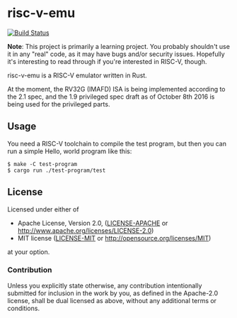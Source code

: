 # risc-v-emu

[![Build Status](https://travis-ci.org/foophoof/risc-v-emu.svg?branch=master)](https://travis-ci.org/foophoof/risc-v-emu)

**Note**: This project is primarily a learning project. You probably shouldn't
use it in any "real" code, as it may have bugs and/or security issues. Hopefully
it's interesting to read through if you're interested in RISC-V, though.

risc-v-emu is a RISC-V emulator written in Rust.

At the moment, the RV32G (IMAFD) ISA is being implemented according to the 2.1
spec, and the 1.9 privileged spec draft as of October 8th 2016 is being used for
the privileged parts.

## Usage

You need a RISC-V toolchain to compile the test program, but then you can run a
simple Hello, world program like this:

    $ make -C test-program
    $ cargo run ./test-program/test

## License

Licensed under either of

 * Apache License, Version 2.0, ([LICENSE-APACHE](LICENSE-APACHE) or http://www.apache.org/licenses/LICENSE-2.0)
 * MIT license ([LICENSE-MIT](LICENSE-MIT) or http://opensource.org/licenses/MIT)

at your option.

### Contribution

Unless you explicitly state otherwise, any contribution intentionally submitted
for inclusion in the work by you, as defined in the Apache-2.0 license, shall be
dual licensed as above, without any additional terms or conditions.
